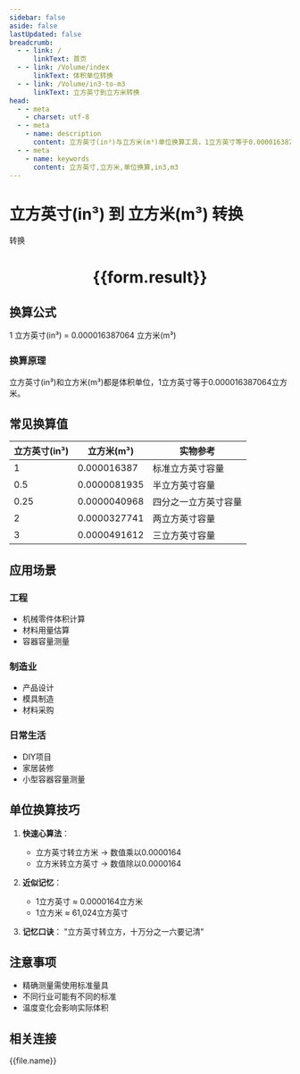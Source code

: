 ```yaml
---
sidebar: false
aside: false
lastUpdated: false
breadcrumb:
  - - link: /
      linkText: 首页
  - - link: /Volume/index
      linkText: 体积单位转换
  - - link: /Volume/in3-to-m3
      linkText: 立方英寸到立方米转换
head:
  - - meta
    - charset: utf-8
  - - meta
    - name: description
      content: 立方英寸(in³)与立方米(m³)单位换算工具，1立方英寸等于0.000016387064立方米。
  - - meta
    - name: keywords
      content: 立方英寸,立方米,单位换算,in3,m3
---
```


# 立方英寸(in³) 到 立方米(m³) 转换

<script setup>
import { onMounted, reactive, inject ,ref  } from 'vue'
import { NButton,NForm ,NFormItem,NInput,NInputNumber,NSelect,NCard,useMessage ,NGrid ,NGi } from 'naive-ui'
import { defineClientComponent } from 'vitepress'
import { Volume } from '../../files';

const convert = inject('convert')
const formRef = ref(null);
const rules = {
  number:{
    required: true,
    type: 'number',
    trigger: "blur"
  }
}
const form = reactive({
  number:null,
  result:'',
  title:'立方英寸(in³)到立方米(m³)换算'
})

const convertHandler = (e) => {
  e.preventDefault();
  formRef.value?.validate((errors)=>{
    if (!errors) {
      form.result = `${form.number} in³ = ${convert(form.number).from('in3').to('m3')} m³`
    }
  })
}
</script>

<n-form size="large" :model="form" ref='formRef' :rules="rules">
  <n-form-item label="数值" path="number">
    <n-input-number size="large" style="width:100%" :min="0" v-model:value="form.number" placeholder="请输入立方英寸数值" />
  </n-form-item>
  <n-form-item>
    <n-button type="primary" style="width:100%" @click="convertHandler">转换</n-button>
  </n-form-item>
</n-form>
<n-card embedded :bordered="false" hoverable>
  <div style="text-align:center">
    <h1>{{form.result}}</h1>
  </div>
</n-card>

## 换算公式
1 立方英寸(in³) = 0.000016387064 立方米(m³)

### 换算原理
立方英寸(in³)和立方米(m³)都是体积单位，1立方英寸等于0.000016387064立方米。

## 常见换算值
| 立方英寸(in³) | 立方米(m³)    | 实物参考                 |
|--------------|--------------|--------------------------|
| 1            | 0.000016387  | 标准立方英寸容量          |
| 0.5          | 0.0000081935 | 半立方英寸容量            |
| 0.25         | 0.0000040968 | 四分之一立方英寸容量      |
| 2            | 0.0000327741 | 两立方英寸容量            |
| 3            | 0.0000491612 | 三立方英寸容量            |

## 应用场景
### 工程
- 机械零件体积计算
- 材料用量估算
- 容器容量测量

### 制造业
- 产品设计
- 模具制造
- 材料采购

### 日常生活
- DIY项目
- 家居装修
- 小型容器容量测量

## 单位换算技巧
1. **快速心算法**：
   - 立方英寸转立方米 → 数值乘以0.0000164
   - 立方米转立方英寸 → 数值除以0.0000164

2. **近似记忆**：
   - 1立方英寸 ≈ 0.0000164立方米
   - 1立方米 ≈ 61,024立方英寸

3. **记忆口诀**：
   "立方英寸转立方，十万分之一六要记清"

## 注意事项
- 精确测量需使用标准量具
- 不同行业可能有不同的标准
- 温度变化会影响实际体积

## 相关连接
<n-grid x-gap="12" :cols="4">
  <n-gi v-for="(file, index) in Volume" :key="index">
    <n-button
      text
      tag="a"
      :href="file.path"
      type="primary"
    >
      {{file.name}}
    </n-button>
  </n-gi>
</n-grid>